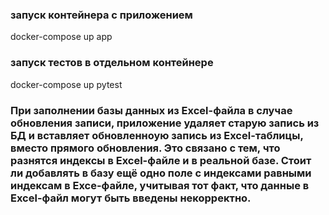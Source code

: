### запуск контейнера с приложением
docker-compose up app

### запуск тестов в отдельном контейнере
docker-compose up pytest

### При заполнении базы данных из Excel-файла в случае обновления записи, приложение удаляет старую запись из БД и вставляет обновленноую запись из Excel-таблицы, вместо прямого обновления. Это связано с тем, что разнятся индексы в Excel-файле и в реальной базе. Стоит ли добавлять в базу ещё одно поле с индексами равными индексам в Exce-файле, учитывая тот факт, что данные в Еxcel-файл могут быть введены некорректно.
